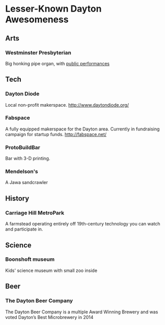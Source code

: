 # Lesser-Known Dayton Awesomeness

## Arts

### Westminster Presbyterian

Big honking pipe organ, with [public performances](http://www.westminsterdayton.org/music/events.html)

## Tech

### Dayton Diode

Local non-profit makerspace.
http://www.daytondiode.org/

### Fabspace

A fully equipped makerspace for the Dayton area.  Currently in fundraising campaign for startup funds.
http://fabspace.net/

### ProtoBuildBar
  
Bar with 3-D printing.  

### Mendelson's

A Jawa sandcrawler

## History

### Carriage Hill MetroPark

A farmstead operating entirely off 19th-century technology you can watch and participate in.

## Science

### Boonshoft museum

Kids' science museum with small zoo inside

## Beer

### The Dayton Beer Company

The Dayton Beer Company is a multiple Award Winning Brewery and was voted  Dayton’s Best Microbrewery in 2014

